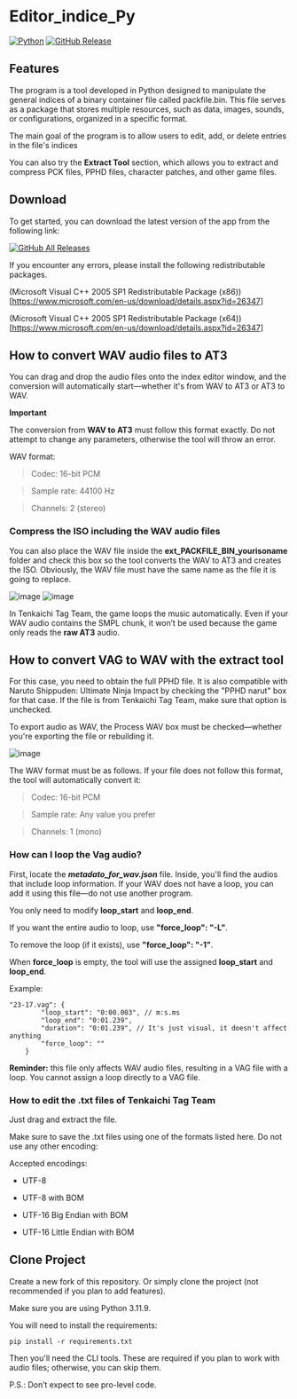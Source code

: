 ﻿# Editor_indice_Py

[![Python](https://img.shields.io/badge/Python-3.11.9-blue)](https://www.python.org/downloads/release/python-3119/)
[![GitHub Release](https://img.shields.io/github/v/release/kastomd/Editor_indice_Py)](https://github.com/kastomd/Editor_indice_Py/releases/latest)

## Features
The program is a tool developed in Python designed to manipulate the general indices of a binary container file called packfile.bin. This file serves as a package that stores multiple resources, such as data, images, sounds, or configurations, organized in a specific format.

The main goal of the program is to allow users to edit, add, or delete entries in the file's indices

You can also try the **Extract Tool** section, which allows you to extract and compress PCK files, PPHD files, character patches, and other game files.

## Download
To get started, you can download the latest version of the app from the following link:

[![GitHub All Releases](https://img.shields.io/github/v/release/kastomd/Editor_indice_Py?style=for-the-badge)](https://github.com/kastomd/Editor_indice_Py/releases/latest)

If you encounter any errors, please install the following redistributable packages.

(Microsoft Visual C++ 2005 SP1 Redistributable Package (x86))[https://www.microsoft.com/en-us/download/details.aspx?id=26347]

(Microsoft Visual C++ 2005 SP1 Redistributable Package (x64))[https://www.microsoft.com/en-us/download/details.aspx?id=26347]

## How to convert WAV audio files to AT3

You can drag and drop the audio files onto the index editor window, and the conversion will automatically start—whether it's from WAV to AT3 or AT3 to WAV.

**Important**

The conversion from **WAV to AT3** must follow this format exactly. Do not attempt to change any parameters, otherwise the tool will throw an error.

WAV format:

> Codec: 16-bit PCM

> Sample rate: 44100 Hz

> Channels: 2 (stereo)

### Compress the ISO including the WAV audio files

You can also place the WAV file inside the **ext_PACKFILE_BIN_yourisoname** folder and check this box so the tool converts the WAV to AT3 and creates the ISO.
Obviously, the WAV file must have the same name as the file it is going to replace.

![image](https://github.com/user-attachments/assets/975d571c-347c-49b0-ad80-fb90f3c39524)
![image](https://github.com/user-attachments/assets/7629b050-cea0-4f3d-8152-43a0d22ff208)

In Tenkaichi Tag Team, the game loops the music automatically. Even if your WAV audio contains the SMPL chunk, it won’t be used because the game only reads the **raw AT3** audio.

## How to convert VAG to WAV with the extract tool

For this case, you need to obtain the full PPHD file. It is also compatible with Naruto Shippuden: Ultimate Ninja Impact by checking the "PPHD narut" box for that case. If the file is from Tenkaichi Tag Team, make sure that option is unchecked.

To export audio as WAV, the Process WAV box must be checked—whether you're exporting the file or rebuilding it.

![image](https://github.com/user-attachments/assets/7b757ad8-071a-4de5-886d-51402769d847)

The WAV format must be as follows.
If your file does not follow this format, the tool will automatically convert it:

> Codec: 16-bit PCM

> Sample rate: Any value you prefer

> Channels: 1 (mono)

### How can I loop the Vag audio?

First, locate the ***metadato_for_wav.json*** file. Inside, you'll find the audios that include loop information.
If your WAV does not have a loop, you can add it using this file—do not use another program.

You only need to modify **loop_start** and **loop_end**.

If you want the entire audio to loop, use **"force_loop": "-L"**.

To remove the loop (if it exists), use **"force_loop": "-1"**.

When **force_loop** is empty, the tool will use the assigned **loop_start** and **loop_end**.

Example:

```
"23-17.vag": {
        "loop_start": "0:00.003", // m:s.ms
        "loop_end": "0:01.239",
        "duration": "0:01.239", // It's just visual, it doesn't affect anything
        "force_loop": ""
    }
```
**Reminder:** this file only affects WAV audio files, resulting in a VAG file with a loop. You cannot assign a loop directly to a VAG file.

### How to edit the .txt files of Tenkaichi Tag Team

Just drag and extract the file.

Make sure to save the .txt files using one of the formats listed here. Do not use any other encoding:

Accepted encodings:

- UTF-8

- UTF-8 with BOM

- UTF-16 Big Endian with BOM

- UTF-16 Little Endian with BOM

## Clone Project

Create a new fork of this repository.
Or simply clone the project (not recommended if you plan to add features).

Make sure you are using Python 3.11.9.

You will need to install the requirements:

```
pip install -r requirements.txt
```

Then you'll need the CLI tools.
These are required if you plan to work with audio files; otherwise, you can skip them.

P.S.: Don’t expect to see pro-level code.
